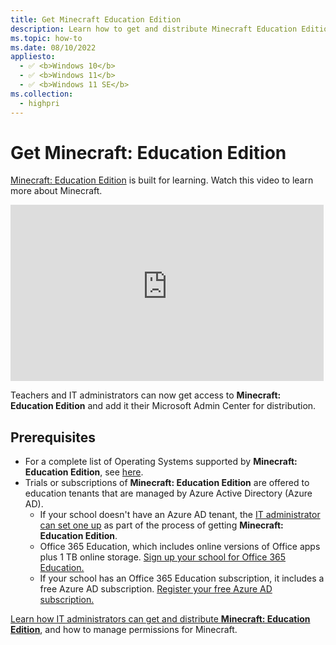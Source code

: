 ```yaml
---
title: Get Minecraft Education Edition
description: Learn how to get and distribute Minecraft Education Edition.
ms.topic: how-to
ms.date: 08/10/2022
appliesto: 
  - ✅ <b>Windows 10</b>
  - ✅ <b>Windows 11</b>
  - ✅ <b>Windows 11 SE</b>
ms.collection: 
  - highpri
---
```


# Get Minecraft: Education Edition

[Minecraft: Education Edition](https://education.minecraft.net/) is built for learning. Watch this video to learn more about Minecraft.

<iframe width="501" height="282" src="https://www.youtube-nocookie.com/embed/hl9ZQiektJE" frameborder="0" allowfullscreen></iframe>

Teachers and IT administrators can now get access to **Minecraft: Education Edition** and add it their Microsoft Admin Center for distribution. 

## Prerequisites
 
- For a complete list of Operating Systems supported by **Minecraft: Education Edition**, see [here](https://educommunity.minecraft.net/hc/articles/360047556591-System-Requirements).
- Trials or subscriptions of **Minecraft: Education Edition** are offered to education tenants that are managed by Azure Active Directory (Azure AD).
  - If your school doesn't have an Azure AD tenant, the [IT administrator can set one up](school-get-minecraft.md) as part of the process of getting **Minecraft: Education Edition**.
  - Office 365 Education, which includes online versions of Office apps plus 1 TB online storage. [Sign up your school for Office 365 Education.](https://www.microsoft.com/education/products/office)
  - If your school has an Office 365 Education subscription, it includes a free Azure AD subscription. [Register your free Azure AD subscription.](/windows/client-management/mdm/register-your-free-azure-active-directory-subscription)

[Learn how IT administrators can get and distribute **Minecraft: Education Edition**](school-get-minecraft.md), and how to manage permissions for Minecraft.

